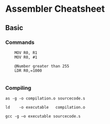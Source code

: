 # Assembler Cheatsheet
## Basic

### Commands

```Assembly
    MOV R0, R1
    MOV R0, #1

    @Number greater than 255
    LDR R0,=1000    


```



### Compiling
```shell
as -g -o compilation.o sourcecode.s

ld    -o executable   compilation.o

gcc -g –o executable sourcecode.s
```